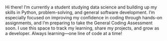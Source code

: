 Hi there! I’m currently a student studying data science and building up my skills in Python, problem-solving, and general software development. I’m especially focused on improving my confidence in coding through hands-on assignments, and I’m preparing to take the General Coding Assessment soon. I use this space to track my learning, share my projects, and grow as a developer. Always learning—one line of code at a time!
